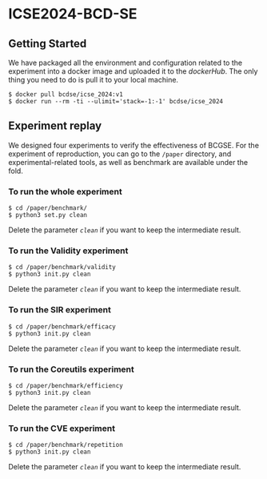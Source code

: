 # ICSE2024-BCD-SE

## Getting Started 
We have packaged all the environment and configuration related to the experiment into a docker image and uploaded it to the *dockerHub*. The only thing you need to do is pull it to your local machine.
```
$ docker pull bcdse/icse_2024:v1
$ docker run --rm -ti --ulimit='stack=-1:-1' bcdse/icse_2024
```

## Experiment replay
We designed four experiments to verify the effectiveness of BCGSE. For the experiment of reproduction, you can go to the ```/paper``` directory, and experimental-related tools, as well as benchmark are available under the fold.

### To run the whole experiment
```
$ cd /paper/benchmark/
$ python3 set.py clean
```
Delete the parameter *`clean`* if you want to keep the intermediate result.

### To run the **Validity** experiment
```
$ cd /paper/benchmark/validity
$ python3 init.py clean
```
Delete the parameter *`clean`* if you want to keep the intermediate result.

### To run the **SIR** experiment
```
$ cd /paper/benchmark/efficacy
$ python3 init.py clean
```
Delete the parameter *`clean`* if you want to keep the intermediate result.

### To run the **Coreutils** experiment
```
$ cd /paper/benchmark/efficiency
$ python3 init.py clean
```
Delete the parameter *`clean`* if you want to keep the intermediate result.

### To run the **CVE** experiment
```
$ cd /paper/benchmark/repetition
$ python3 init.py clean
```
Delete the parameter *`clean`* if you want to keep the intermediate result.
